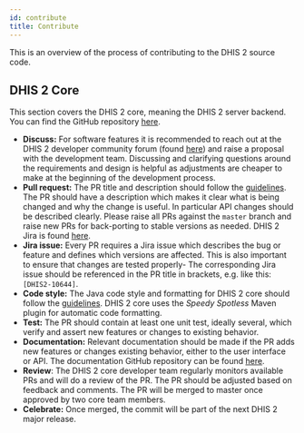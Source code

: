 ```yaml
---
id: contribute
title: Contribute
---
```


This is an overview of the process of contributing to the DHIS 2 source code.

## DHIS 2 Core

This section covers the DHIS 2 core, meaning the DHIS 2 server backend. You can find the GitHub repository [here](https://github.com/dhis2/dhis2-core).

* **Discuss:** For software features it is recommended to reach out at the DHIS 2 developer community forum (found [here](https://community.dhis2.org/c/development/10)) and raise a proposal with the development team. Discussing and clarifying questions around the requirements and design is helpful as adjustments are cheaper to make at the beginning of the development process.
* **Pull request:** The PR title and description should follow the [guidelines](https://github.com/dhis2/wow-backend/blob/master/guides/git_commit_messages.md). The PR should have a description which makes it clear what is being changed and why the change is useful. In particular API changes should be described clearly. Please raise all PRs against the `master` branch and raise new PRs for back-porting to stable versions as needed. DHIS 2 Jira is found [here](https://jira.dhis2.org/).
* **Jira issue:** Every PR requires a Jira issue which describes the bug or feature and defines which versions are affected. This is also important to ensure that changes are tested properly- The corresponding Jira issue should be referenced in the PR title in brackets, e.g. like this: `[DHIS2-10644]`.
* **Code style:** The Java code style and formatting for DHIS 2 core should follow the [guidelines](https://github.com/dhis2/wow-backend/blob/master/guides/code_formatting.md). DHIS 2 core uses the *Speedy Spotless* Maven plugin for automatic code formatting.
* **Test:** The PR should contain at least one unit test, ideally several, which verify and assert new features or changes to existing behavior. 
* **Documentation:** Relevant documentation should be made if the PR adds new features or changes existing behavior, either to the user interface or API. The documentation GitHub repository can be found [here](https://github.com/dhis2/dhis2-docs).
* **Review**: The DHIS 2 core developer team regularly monitors available PRs and will do a review of the PR. The PR should be adjusted based on feedback and comments. The PR will be merged to master once approved by two core team members.
* **Celebrate:** Once merged, the commit will be part of the next DHIS 2 major release.

